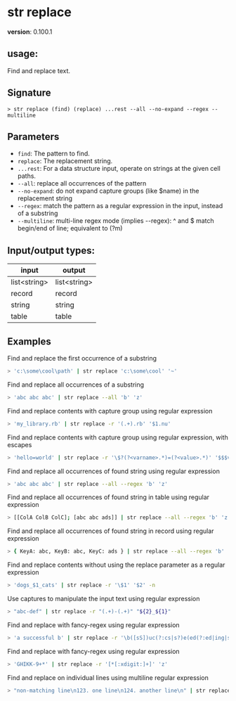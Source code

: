 # str replace

**version**: 0.100.1

## **usage**:

Find and replace text.

## Signature

`> str replace (find) (replace) ...rest --all --no-expand --regex --multiline`

## Parameters

- `find`: The pattern to find.
- `replace`: The replacement string.
- `...rest`: For a data structure input, operate on strings at the given cell paths.
- `--all`: replace all occurrences of the pattern
- `--no-expand`: do not expand capture groups (like $name) in the replacement string
- `--regex`: match the pattern as a regular expression in the input, instead of a substring
- `--multiline`: multi-line regex mode (implies --regex): ^ and $ match begin/end of line; equivalent to (?m)

## Input/output types:

| input          | output         |
| -------------- | -------------- |
| list\<string\> | list\<string\> |
| record         | record         |
| string         | string         |
| table          | table          |

## Examples

Find and replace the first occurrence of a substring

```bash
> 'c:\some\cool\path' | str replace 'c:\some\cool' '~'
```

Find and replace all occurrences of a substring

```bash
> 'abc abc abc' | str replace --all 'b' 'z'
```

Find and replace contents with capture group using regular expression

```bash
> 'my_library.rb' | str replace -r '(.+).rb' '$1.nu'
```

Find and replace contents with capture group using regular expression, with escapes

```bash
> 'hello=world' | str replace -r '\$?(?<varname>.*)=(?<value>.*)' '$$$varname = $value'
```

Find and replace all occurrences of found string using regular expression

```bash
> 'abc abc abc' | str replace --all --regex 'b' 'z'
```

Find and replace all occurrences of found string in table using regular expression

```bash
> [[ColA ColB ColC]; [abc abc ads]] | str replace --all --regex 'b' 'z' ColA ColC
```

Find and replace all occurrences of found string in record using regular expression

```bash
> { KeyA: abc, KeyB: abc, KeyC: ads } | str replace --all --regex 'b' 'z' KeyA KeyC
```

Find and replace contents without using the replace parameter as a regular expression

```bash
> 'dogs_$1_cats' | str replace -r '\$1' '$2' -n
```

Use captures to manipulate the input text using regular expression

```bash
> "abc-def" | str replace -r "(.+)-(.+)" "${2}_${1}"
```

Find and replace with fancy-regex using regular expression

```bash
> 'a successful b' | str replace -r '\b([sS])uc(?:cs|s?)e(ed(?:ed|ing|s?)|ss(?:es|ful(?:ly)?|i(?:ons?|ve(?:ly)?)|ors?)?)\b' '${1}ucce$2'
```

Find and replace with fancy-regex using regular expression

```bash
> 'GHIKK-9+*' | str replace -r '[*[:xdigit:]+]' 'z'
```

Find and replace on individual lines using multiline regular expression

```bash
> "non-matching line\n123. one line\n124. another line\n" | str replace --all --multiline '^[0-9]+\. ' ''
```
